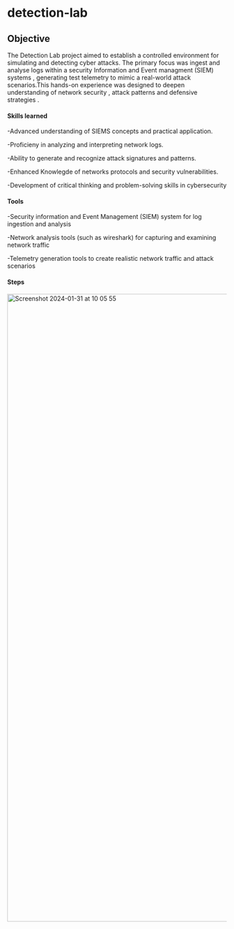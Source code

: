 # detection-lab

## Objective 

The Detection Lab project aimed to establish a controlled environment for simulating and detecting cyber attacks. The primary focus was ingest and analyse logs within a security Information and Event managment (SIEM) systems , generating test telemetry to mimic a real-world attack scenarios.This hands-on experience was designed to deepen understanding of network security , attack patterns and defensive strategies .

#### Skills learned 

-Advanced understanding of SIEMS concepts and practical application.

-Proficieny in analyzing and interpreting network logs.

-Ability to generate and recognize attack signatures and patterns.

-Enhanced Knowlegde of networks protocols and security vulnerabilities.

-Development of critical thinking and problem-solving skills in cybersecurity

#### Tools 

-Security information and Event Management (SIEM) system for log ingestion and analysis

-Network analysis tools (such as wireshark) for capturing and examining network traffic

-Telemetry generation tools to create realistic network traffic and attack scenarios

#### Steps 

<img width="1440" alt="Screenshot 2024-01-31 at 10 05 55" src="https://github.com/Tobbylab/detection-lab-/assets/156073290/da709551-4054-4d49-9f15-1a87942b42f2">
